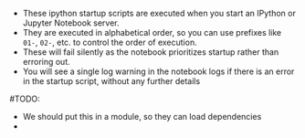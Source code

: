 * These ipython startup scripts are executed when you start an IPython or Jupyter Notebook server.
* They are executed in alphabetical order, so you can use prefixes like `01-`, `02-`, etc. to control the order of execution.
* These will fail silently as the notebook prioritizes startup rather than erroring out.
* You will see a single log warning in the notebook logs if there is an error in the startup script, without any further details


#TODO:
* We should put this in a module, so they can load dependencies
* 